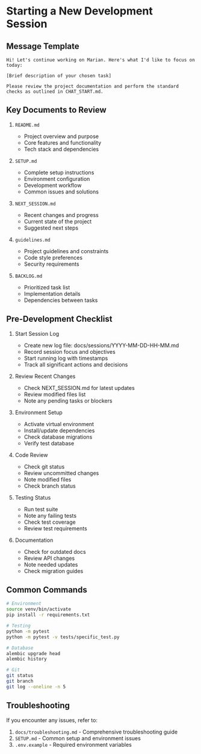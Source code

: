 # Starting a New Development Session

## Message Template
```
Hi! Let's continue working on Marian. Here's what I'd like to focus on today:

[Brief description of your chosen task]

Please review the project documentation and perform the standard checks as outlined in CHAT_START.md.
```

## Key Documents to Review
1. `README.md`
   - Project overview and purpose
   - Core features and functionality
   - Tech stack and dependencies

2. `SETUP.md`
   - Complete setup instructions
   - Environment configuration
   - Development workflow
   - Common issues and solutions

3. `NEXT_SESSION.md`
   - Recent changes and progress
   - Current state of the project
   - Suggested next steps

4. `guidelines.md`
   - Project guidelines and constraints
   - Code style preferences
   - Security requirements

5. `BACKLOG.md`
   - Prioritized task list
   - Implementation details
   - Dependencies between tasks

## Pre-Development Checklist
1. Start Session Log
   - Create new log file: docs/sessions/YYYY-MM-DD-HH-MM.md
   - Record session focus and objectives
   - Start running log with timestamps
   - Track all significant actions and decisions

2. Review Recent Changes
   - Check NEXT_SESSION.md for latest updates
   - Review modified files list
   - Note any pending tasks or blockers

3. Environment Setup
   - Activate virtual environment
   - Install/update dependencies
   - Check database migrations
   - Verify test database

4. Code Review
   - Check git status
   - Review uncommitted changes
   - Note modified files
   - Check branch status

5. Testing Status
   - Run test suite
   - Note any failing tests
   - Check test coverage
   - Review test requirements

6. Documentation
   - Check for outdated docs
   - Review API changes
   - Note needed updates
   - Check migration guides

## Common Commands
```bash
# Environment
source venv/bin/activate
pip install -r requirements.txt

# Testing
python -m pytest
python -m pytest -v tests/specific_test.py

# Database
alembic upgrade head
alembic history

# Git
git status
git branch
git log --oneline -n 5
```

## Troubleshooting
If you encounter any issues, refer to:
1. `docs/troubleshooting.md` - Comprehensive troubleshooting guide
2. `SETUP.md` - Common setup and environment issues
3. `.env.example` - Required environment variables
